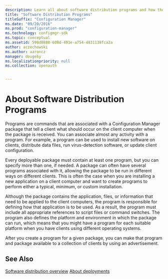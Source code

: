 ```yaml
---
description: Learn all about software distribution programs and how they are packaged and made available to a collection of clients. 
title: "Software Distribution Programs"
titleSuffix: "Configuration Manager"
ms.date: "09/20/2016"
ms.prod: "configuration-manager"
ms.technology: configmgr-sdk
ms.topic: conceptual
ms.assetid: 590d8888-608d-491e-a754-4831138fca2a
author: aczechowski
ms.author: aaroncz
manager: dougeby
ms.localizationpriority: null
ms.collection: openauth


---
```

# About Software Distribution Programs
Programs are commands that are associated with a Configuration Manager package that tell a client what should occur on the client computer when the package is received. You can associate almost any activity with a program. For example, a program can be used to install new software on clients, distribute data files, run virus-detection software, or update client configuration.  

 Every deployable package must contain at least one program, but you can specify more than one, if needed. A package can often have several programs associated with it, allowing the package to be run in different ways on different clients. This is often the case when you are installing a new application on a client computer and want to create programs to perform either a typical, minimum, or custom installation.  

 Although the package contains the application, files, or information that need to be applied to the client computers, the program is responsible for defining how that application is to be used. As a result, the program must include all appropriate references to script files or command switches. The program also defines the platform and environment in which the package can run, which means that you might have a program for each suitable platform when you have clients using different operating systems.  

 After you create a program for a given package, you can make that program and package available to a collection of clients by using an advertisement.  

## See Also  
 [Software distribution overview](software-distribution-overview.md)
 [About deployments](about-software-distribution-deployments.md)

